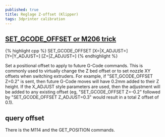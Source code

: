 ```yaml
---
published: true
title: Reglage Z-offset (Klipper)
tags: 3dprinter calibration
---
```

## [SET_GCODE_OFFSET or **M206** trick](https://github.com/KevinOConnor/klipper/issues/179)

{% highlight cpp %}
SET_GCODE_OFFSET [X=<pos>|X_ADJUST=<adjust>] [Y=<pos>|Y_ADJUST=<adjust>] [Z=<pos>|Z_ADJUST=<adjust>]
{% endhighlight %}
  
Set a positional offset to apply to future G-Code commands. This is commonly used to virtually change the Z bed offset or to set nozzle XY offsets when switching extruders. For example, if "SET_GCODE_OFFSET Z=0.2" is sent, then future G-Code moves will have 0.2mm added to their Z height. If the X_ADJUST style parameters are used, then the adjustment will be added to any existing offset (eg, "SET_GCODE_OFFSET Z=-0.2" followed by "SET_GCODE_OFFSET Z_ADJUST=0.3" would result in a total Z offset of 0.1).

## query offset 

There is the M114 and the GET_POSITION commands.
